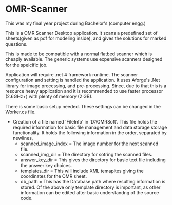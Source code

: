 OMR-Scanner
===========

This was my final year project during Bachelor's (computer engg.)

This is a OMR Scanner Desktop application. It scans a predefined set of sheets(given as pdf for modeling inside), 
and gives the solutions for marked questions.

This is made to be compatible with a normal flatbed scanner which is cheaply available. The generic systems use expensive scanners
designed for the speicific job. 

Application will require .net 4 framework runtime. The scanner configuration and setting is handled the application. 
It uses Aforge's .Net library for image processing, and pre-processing. Since, due to that this is a resource heavy application
and it is recommended to use faster processor (2.6GHz+) with plenty of memory (2 GB).

There is some basic setup needed. These settings can be changed in the Worker.cs file. 
- Creation of a file named 'FileInfo' in 'D:\OMRSoft\'. This file holds the required information for basic file management and data storage storage functionality. 
It holds the following information in the order, separated by newlines,
  - scanned_image_index = The image number for the next scanned file.
  - scanned_img_dir     = The directory for sotring the scanned files.
  - answer_key_dir      = This gives the directory for basic text file including the answer key choices.
  - templates_dir       = This will include XML temapltes giving the coordinates for the OMR sheet.
  - db_path             = This has the Database path where resulting information is stored.
Of the above only template directory is important, as other information can be edited after basic understandng of the source code. 
